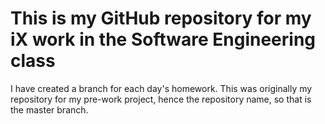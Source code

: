 # This is my GitHub repository for my iX work in the Software Engineering class

I have created a branch for each day's homework. This was originally my repository for my pre-work project, hence the repository name, so that is the master branch.